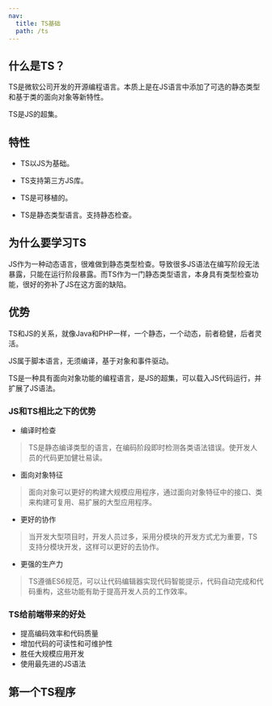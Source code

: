 ```yaml
---
nav:
  title: TS基础
  path: /ts
---
```


## 什么是TS？

TS是微软公司开发的开源编程语言。本质上是在JS语言中添加了可选的静态类型和基于类的面向对象等新特性。

TS是JS的超集。

## 特性

* TS以JS为基础。

* TS支持第三方JS库。

* TS是可移植的。

* TS是静态类型语言。支持静态检查。

## 为什么要学习TS

JS作为一种动态语言，很难做到静态类型检查。导致很多JS语法在编写阶段无法暴露，只能在运行阶段暴露。而TS作为一门静态类型语言，本身具有类型检查功能，很好的弥补了JS在这方面的缺陷。

## 优势

<Alert type="info">
<p>TS和JS的关系，就像Java和PHP一样，一个静态，一个动态，前者稳健，后者灵活。</p>
<p>JS属于脚本语言，无须编译，基于对象和事件驱动。</p>
<p>TS是一种具有面向对象功能的编程语言，是JS的超集，可以载入JS代码运行，并扩展了JS语法。</p>
</Alert>


### JS和TS相比之下的优势

* 编译时检查

> TS是静态编译类型的语言，在编码阶段即时检测各类语法错误。使开发人员的代码更加健壮易读。

* 面向对象特征

> 面向对象可以更好的构建大规模应用程序，通过面向对象特征中的接口、类来构建可复用、易扩展的大型应用程序。

* 更好的协作

> 当开发大型项目时，开发人员过多，采用分模块的开发方式尤为重要，TS支持分模块开发，这样可以更好的去协作。

* 更强的生产力

> TS遵循ES6规范，可以让代码编辑器实现代码智能提示，代码自动完成和代码重构，这些功能有助于提高开发人员的工作效率。

### TS给前端带来的好处

* 提高编码效率和代码质量
* 增加代码的可读性和可维护性
* 胜任大规模应用开发
* 使用最先进的JS语法


## 第一个TS程序

<code src='./demo/demo1.ts'></code>
